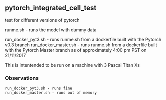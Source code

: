 ## pytorch_integrated_cell_test

test for different versions of pytorch

runme.sh - runs the model with dummy data

run_docker_pyt3.sh - runs runme.sh from a dockerfile built with the Pytorch v0.3 branch
run_docker_master.sh - runs runme.sh from a dockerfile built with the Pytorch Master branch as of approximately 4:00 pm PST on 21/11/2017 

This is intentended to be run on a machine with 3 Pascal Titan Xs

### Observations
	run_docker_pyt3.sh - runs fine
	run_docker_master.sh - runs out of memory
